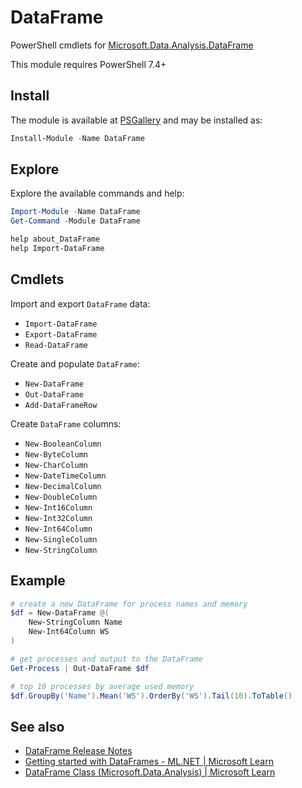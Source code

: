 # DataFrame

PowerShell cmdlets for [Microsoft.Data.Analysis.DataFrame](https://learn.microsoft.com/en-us/dotnet/api/microsoft.data.analysis.dataframe)

This module requires PowerShell 7.4+

## Install

The module is available at [PSGallery](https://www.powershellgallery.com/packages/DataFrame) and may be installed as:

```powershell
Install-Module -Name DataFrame
```

## Explore

Explore the available commands and help:

```powershell
Import-Module -Name DataFrame
Get-Command -Module DataFrame

help about_DataFrame
help Import-DataFrame
```

## Cmdlets

Import and export `DataFrame` data:

- `Import-DataFrame`
- `Export-DataFrame`
- `Read-DataFrame`

Create and populate `DataFrame`:

- `New-DataFrame`
- `Out-DataFrame`
- `Add-DataFrameRow`

Create `DataFrame` columns:

- `New-BooleanColumn`
- `New-ByteColumn`
- `New-CharColumn`
- `New-DateTimeColumn`
- `New-DecimalColumn`
- `New-DoubleColumn`
- `New-Int16Column`
- `New-Int32Column`
- `New-Int64Column`
- `New-SingleColumn`
- `New-StringColumn`

## Example

```powershell
# create a new DataFrame for process names and memory
$df = New-DataFrame @(
    New-StringColumn Name
    New-Int64Column WS
)

# get processes and output to the DataFrame
Get-Process | Out-DataFrame $df

# top 10 processes by average used memory
$df.GroupBy('Name').Mean('WS').OrderBy('WS').Tail(10).ToTable()
```

## See also

- [DataFrame Release Notes](https://github.com/nightroman/DataFrame/blob/main/Release-Notes.md)
- [Getting started with DataFrames - ML.NET | Microsoft Learn](https://learn.microsoft.com/en-us/dotnet/machine-learning/how-to-guides/getting-started-dataframe)
- [DataFrame Class (Microsoft.Data.Analysis) | Microsoft Learn](https://learn.microsoft.com/en-us/dotnet/api/microsoft.data.analysis.dataframe)
